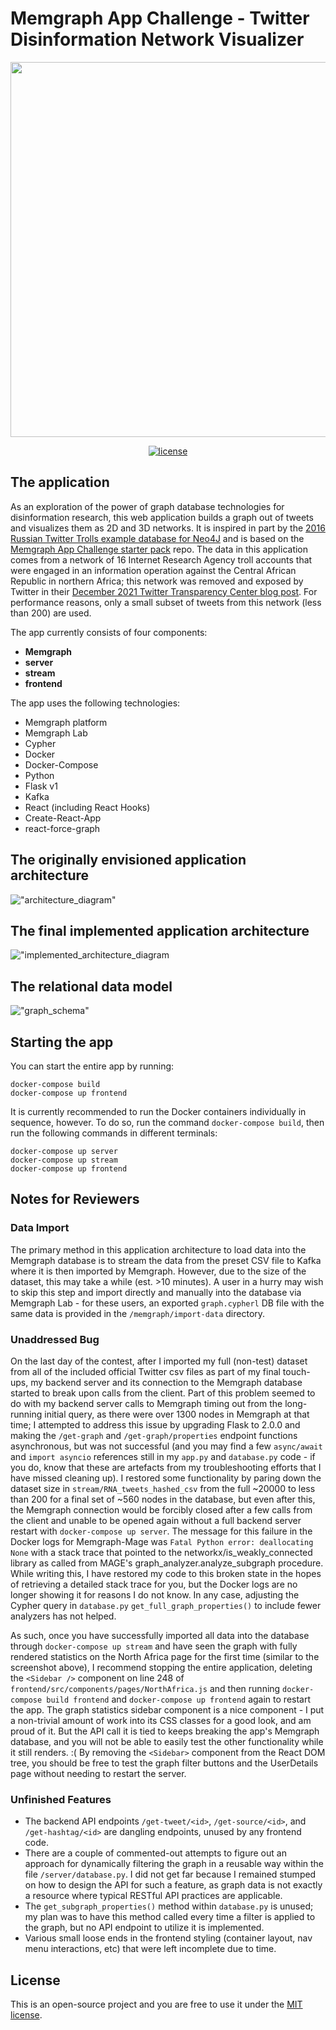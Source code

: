 # Memgraph App Challenge - Twitter Disinformation Network Visualizer

<p align="center">
  <img src="./AppNetworkImage.png" width="600"/>
</p>

<p align="center">
  <a href="https://github.com/memgraph/memgraph-platform/LICENSE">
    <img src="https://img.shields.io/github/license/g-despot/app-challenge-starter-pack.svg" alt="license"/>
  </a>
</p>


## The application

As an exploration of the power of graph database technologies for disinformation research, this web application builds a graph out of tweets and visualizes them as 2D and 3D networks. It is inspired in part by the [2016 Russian Twitter Trolls example database for Neo4J](https://github.com/neo4j-graph-examples/twitter-trolls) and is based on the [Memgraph App Challenge starter pack](https://github.com/memgraph/app-challenge-starter-pack) repo. The data in this application comes from a network of 16 Internet Research Agency troll accounts that were engaged in an information operation against the Central African Republic in northern Africa; this network was removed and exposed by Twitter in their [December 2021 Twitter Transparency Center blog post](https://blog.twitter.com/en_us/topics/company/2021/disclosing-state-linked-information-operations-we-ve-removed). For performance reasons, only a small subset of tweets from this network (less than 200) are used.  

The app currently consists of four components:
* **Memgraph**
* **server**
* **stream**
* **frontend**


The app uses the following technologies:
* Memgraph platform
* Memgraph Lab
* Cypher
* Docker
* Docker-Compose
* Python
* Flask v1
* Kafka
* React (including React Hooks)
* Create-React-App
* react-force-graph




## The originally envisioned application architecture

!["architecture_diagram"](MemgraphAppChallengeArchitectureDiagrams.gif)

## The final implemented application architecture

!["implemented_architecture_diagram](MemgraphAppChallengeArchitectureDiagram2.gif)

## The relational data model

!["graph_schema"](Relationships_model.png)


## Starting the app

You can start the entire app by running:
```
docker-compose build
docker-compose up frontend
```

It is currently recommended to run the Docker containers individually in sequence, however. To do so, run the command `docker-compose build`, then run the following commands in different terminals: 
```
docker-compose up server
docker-compose up stream
docker-compose up frontend
```


## Notes for Reviewers

### Data Import
The primary method in this application architecture to load data into the Memgraph database is to stream the data from the preset CSV file to Kafka where it is then imported by Memgraph. However, due to the size of the dataset, this may take a while (est. >10 minutes). A user in a hurry may wish to skip this step and import directly and manually into the database via Memgraph Lab - for these users, an exported `graph.cypherl` DB file with the same data is provided in the `/memgraph/import-data` directory. 

### Unaddressed Bug
On the last day of the contest, after I imported my full (non-test) dataset from all of the included official Twitter csv files as part of my final touch-ups, my backend server and its connection to the Memgraph database started to break upon calls from the client. Part of this problem seemed to do with my backend server calls to Memgraph timing out from the long-running initial query, as there were over 1300 nodes in Memgraph at that time; I attempted to address this issue by upgrading Flask to 2.0.0 and making the `/get-graph` and `/get-graph/properties` endpoint functions asynchronous, but was not successful (and you may find a few `async/await` and `import asyncio` references still in my `app.py` and `database.py` code - if you do, know that these are artefacts from my troubleshooting efforts that I have missed cleaning up). I restored some functionality by paring down the dataset size in `stream/RNA_tweets_hashed_csv` from the full ~20000 to less than 200 for a final set of ~560 nodes in the database, but even after this, the Memgraph connection would be forcibly closed after a few calls from the client and unable to be opened again without a full backend server restart with `docker-compose up server`. The message for this failure in the Docker logs for Memgraph-Mage was `Fatal Python error: deallocating None` with a stack trace that pointed to the networkx/is_weakly_connected library as called from MAGE's graph_analyzer.analyze_subgraph procedure. While writing this, I have restored my code to this broken state in the hopes of retrieving a detailed stack trace for you, but the Docker logs are no longer showing it for reasons I do not know. In any case, adjusting the Cypher query in `database.py` `get_full_graph_properties()` to include fewer analyzers has not helped. 

As such, once you have successfully imported all data into the database through `docker-compose up stream` and have seen the graph with fully rendered statistics on the North Africa page for the first time (similar to the screenshot above), I recommend stopping the entire application, deleting the `<Sidebar />` component on line 248 of `frontend/src/components/pages/NorthAfrica.js` and then running `docker-compose build frontend` and `docker-compose up frontend` again to restart the app. The graph statistics sidebar component is a nice component - I put a non-trivial amount of work into its CSS classes for a good look, and am proud of it. But the API call it is tied to keeps breaking the app's Memgraph database, and you will not be able to easily test the other functionality while it still renders. :( By removing the `<Sidebar>` component from the React DOM tree, you should be free to test the graph filter buttons and the UserDetails page without needing to restart the server. 

### Unfinished Features

- The backend API endpoints `/get-tweet/<id>`, `/get-source/<id>`, and `/get-hashtag/<id>` are dangling endpoints, unused by any frontend code. 
- There are a couple of commented-out attempts to figure out an approach for dynamically filtering the graph in a reusable way within the file `/server/database.py`. I did not get far because I remained stumped on how to design the API for such a feature, as graph data is not exactly a resource where typical RESTful API practices are applicable. 
- The `get_subgraph_properties()` method within `database.py` is unused; my plan was to have this method called every time a filter is applied to the graph, but no API endpoint to utilize it is implemented. 
- Various small loose ends in the frontend styling (container layout, nav menu interactions, etc) that were left incomplete due to time.


## License

This is an open-source project and you are free to use it under the [MIT license](./LICENSE).
